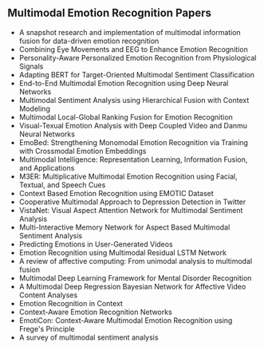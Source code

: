 <h2> Multimodal Emotion Recognition Papers </h2>

<ul>

                             

 <li><a target="_blank" href="https://github.com/manjunath5496/Multimodal-Emotion-Recognition-Papers/blob/master/m(1).pdf" style="text-decoration:none;">A snapshot research and implementation of multimodal information fusion for data-driven emotion recognition</a></li>

 <li><a target="_blank" href="https://github.com/manjunath5496/Multimodal-Emotion-Recognition-Papers/blob/master/m(2).pdf" style="text-decoration:none;">Combining Eye Movements and EEG to Enhance Emotion Recognition</a></li>

<li><a target="_blank" href="https://github.com/manjunath5496/Multimodal-Emotion-Recognition-Papers/blob/master/m(3).pdf" style="text-decoration:none;">Personality-Aware Personalized Emotion Recognition from Physiological Signals</a></li>
 <li><a target="_blank" href="https://github.com/manjunath5496/Multimodal-Emotion-Recognition-Papers/blob/master/m(4).pdf" style="text-decoration:none;">Adapting BERT for Target-Oriented Multimodal Sentiment Classification</a></li>                              
<li><a target="_blank" href="https://github.com/manjunath5496/Multimodal-Emotion-Recognition-Papers/blob/master/m(5).pdf" style="text-decoration:none;">End-to-End Multimodal Emotion Recognition using Deep Neural Networks</a></li>
<li><a target="_blank" href="https://github.com/manjunath5496/Multimodal-Emotion-Recognition-Papers/blob/master/m(6).pdf" style="text-decoration:none;">Multimodal Sentiment Analysis using Hierarchical Fusion with Context Modeling</a></li>
 <li><a target="_blank" href="https://github.com/manjunath5496/Multimodal-Emotion-Recognition-Papers/blob/master/m(7).pdf" style="text-decoration:none;">Multimodal Local-Global Ranking Fusion for Emotion Recognition</a></li>

 <li><a target="_blank" href="https://github.com/manjunath5496/Multimodal-Emotion-Recognition-Papers/blob/master/m(8).pdf" style="text-decoration:none;"> Visual-Texual Emotion Analysis with Deep Coupled Video and Danmu Neural Networks </a></li>
   <li><a target="_blank" href="https://github.com/manjunath5496/Multimodal-Emotion-Recognition-Papers/blob/master/m(9).pdf" style="text-decoration:none;">EmoBed: Strengthening Monomodal Emotion Recognition via Training with Crossmodal Emotion Embeddings</a></li>
  
   
 <li><a target="_blank" href="https://github.com/manjunath5496/Multimodal-Emotion-Recognition-Papers/blob/master/m(10).pdf" style="text-decoration:none;">Multimodal Intelligence: Representation Learning, Information Fusion, and Applications</a></li>                              
<li><a target="_blank" href="https://github.com/manjunath5496/Multimodal-Emotion-Recognition-Papers/blob/master/m(11).pdf" style="text-decoration:none;">M3ER: Multiplicative Multimodal Emotion Recognition using Facial, Textual, and Speech Cues</a></li>
<li><a target="_blank" href="https://github.com/manjunath5496/Multimodal-Emotion-Recognition-Papers/blob/master/m(12).pdf" style="text-decoration:none;">Context Based Emotion Recognition using EMOTIC Dataset</a></li>
<li><a target="_blank" href="https://github.com/manjunath5496/Multimodal-Emotion-Recognition-Papers/blob/master/m(13).pdf" style="text-decoration:none;">Cooperative Multimodal Approach to Depression Detection in Twitter</a></li>

<li><a target="_blank" href="https://github.com/manjunath5496/Multimodal-Emotion-Recognition-Papers/blob/master/m(14).pdf" style="text-decoration:none;">VistaNet: Visual Aspect Attention Network for Multimodal Sentiment Analysis</a></li>
                              
<li><a target="_blank" href="https://github.com/manjunath5496/Multimodal-Emotion-Recognition-Papers/blob/master/m(15).pdf" style="text-decoration:none;">Multi-Interactive Memory Network for Aspect Based Multimodal Sentiment Analysis</a></li>

<li><a target="_blank" href="https://github.com/manjunath5496/Multimodal-Emotion-Recognition-Papers/blob/master/m(16).pdf" style="text-decoration:none;">Predicting Emotions in User-Generated Videos</a></li>

  <li><a target="_blank" href="https://github.com/manjunath5496/Multimodal-Emotion-Recognition-Papers/blob/master/m(17).pdf" style="text-decoration:none;">Emotion Recognition using Multimodal Residual LSTM Network</a></li>   
  
<li><a target="_blank" href="https://github.com/manjunath5496/Multimodal-Emotion-Recognition-Papers/blob/master/m(18).pdf" style="text-decoration:none;">A review of affective computing: From unimodal analysis to multimodal fusion</a></li> 

  
<li><a target="_blank" href="https://github.com/manjunath5496/Multimodal-Emotion-Recognition-Papers/blob/master/m(19).pdf" style="text-decoration:none;">Multimodal Deep Learning Framework for Mental Disorder Recognition</a></li> 

<li><a target="_blank" href="https://github.com/manjunath5496/Multimodal-Emotion-Recognition-Papers/blob/master/m(20).pdf" style="text-decoration:none;">A Multimodal Deep Regression Bayesian Network for Affective Video Content Analyses</a></li>

<li><a target="_blank" href="https://github.com/manjunath5496/Multimodal-Emotion-Recognition-Papers/blob/master/m(21).pdf" style="text-decoration:none;">Emotion Recognition in Context</a></li>
<li><a target="_blank" href="https://github.com/manjunath5496/Multimodal-Emotion-Recognition-Papers/blob/master/m(22).pdf" style="text-decoration:none;">Context-Aware Emotion Recognition Networks</a></li> 
 <li><a target="_blank" href="https://github.com/manjunath5496/Multimodal-Emotion-Recognition-Papers/blob/master/m(23).pdf" style="text-decoration:none;">EmotiCon: Context-Aware Multimodal Emotion Recognition using Frege's Principle</a></li> 
 

   <li><a target="_blank" href="https://github.com/manjunath5496/Multimodal-Emotion-Recognition-Papers/blob/master/m(24).pdf" style="text-decoration:none;">A survey of multimodal sentiment analysis</a></li>
 
 </ul>
